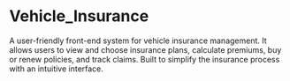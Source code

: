 # Vehicle_Insurance
A user-friendly front-end system for vehicle insurance management. It allows users to view and choose insurance plans, calculate premiums, buy or renew policies, and track claims. Built to simplify the insurance process with an intuitive interface.
